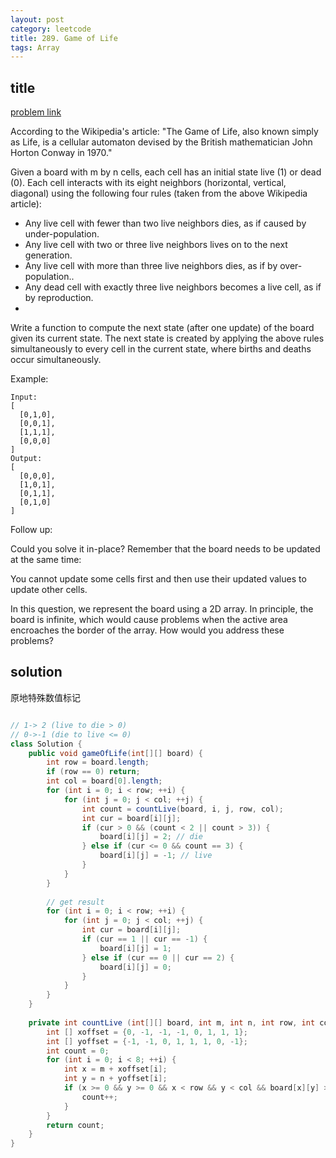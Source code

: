 ```yaml
---
layout: post
category: leetcode
title: 289. Game of Life
tags: Array
---
```


## title
[problem link](https://leetcode.com/problems/game-of-life/)

According to the Wikipedia's article: "The Game of Life, also known simply as Life, is a cellular automaton devised by the British mathematician John Horton Conway in 1970."

Given a board with m by n cells, each cell has an initial state live (1) or dead (0). Each cell interacts with its eight neighbors (horizontal, vertical, diagonal) using the following four rules (taken from the above Wikipedia article):

- Any live cell with fewer than two live neighbors dies, as if caused by under-population.
- Any live cell with two or three live neighbors lives on to the next generation.
- Any live cell with more than three live neighbors dies, as if by over-population..
- Any dead cell with exactly three live neighbors becomes a live cell, as if by reproduction.
- 
Write a function to compute the next state (after one update) of the board given its current state. The next state is created by applying the above rules simultaneously to every cell in the current state, where births and deaths occur simultaneously.

Example:
	
	Input: 
	[
	  [0,1,0],
	  [0,0,1],
	  [1,1,1],
	  [0,0,0]
	]
	Output: 
	[
	  [0,0,0],
	  [1,0,1],
	  [0,1,1],
	  [0,1,0]
	]

Follow up:

Could you solve it in-place? Remember that the board needs to be updated at the same time:
 
You cannot update some cells first and then use their updated values to update other cells.

In this question, we represent the board using a 2D array. In principle, the board is infinite, which would cause problems when the active area encroaches the border of the array. How would you address these problems?


## solution
原地特殊数值标记

```java

// 1-> 2 (live to die > 0)
// 0->-1 (die to live <= 0)
class Solution {
    public void gameOfLife(int[][] board) {
        int row = board.length;
        if (row == 0) return;
        int col = board[0].length;
        for (int i = 0; i < row; ++i) {
            for (int j = 0; j < col; ++j) {
                int count = countLive(board, i, j, row, col);
                int cur = board[i][j];
                if (cur > 0 && (count < 2 || count > 3)) {
                    board[i][j] = 2; // die
                } else if (cur <= 0 && count == 3) {
                    board[i][j] = -1; // live
                }
            }
        }
        
        // get result
        for (int i = 0; i < row; ++i) {
            for (int j = 0; j < col; ++j) {
                int cur = board[i][j];
                if (cur == 1 || cur == -1) {
                    board[i][j] = 1;
                } else if (cur == 0 || cur == 2) {
                    board[i][j] = 0;
                }
            }
        }
    }
    
    private int countLive (int[][] board, int m, int n, int row, int col) {
        int [] xoffset = {0, -1, -1, -1, 0, 1, 1, 1};
        int [] yoffset = {-1, -1, 0, 1, 1, 1, 0, -1};
        int count = 0;
        for (int i = 0; i < 8; ++i) {
            int x = m + xoffset[i];
            int y = n + yoffset[i];
            if (x >= 0 && y >= 0 && x < row && y < col && board[x][y] > 0) {
                count++;
            } 
        }
        return count;
    }
}
```